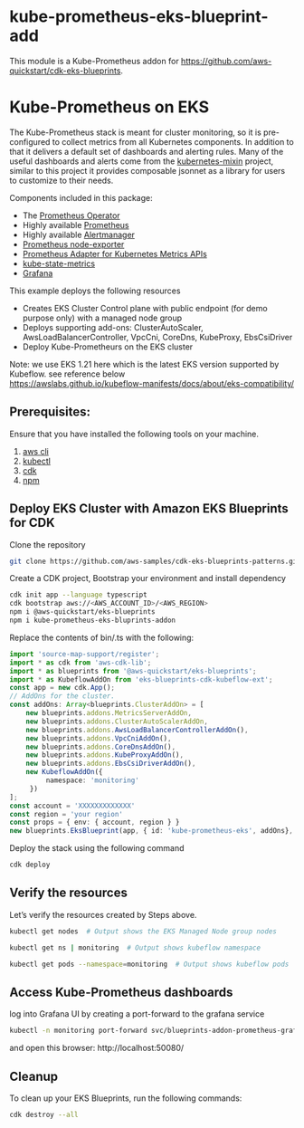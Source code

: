 # kube-prometheus-eks-blueprint-add


This module is a Kube-Prometheus addon for https://github.com/aws-quickstart/cdk-eks-blueprints.

# Kube-Prometheus on EKS

The Kube-Prometheus stack is meant for cluster monitoring, so it is pre-configured to collect metrics from all Kubernetes components. In addition to that it delivers a default set of dashboards and alerting rules. Many of the useful dashboards and alerts come from the [kubernetes-mixin](https://github.com/kubernetes-monitoring/kubernetes-mixin) project, similar to this project it provides composable jsonnet as a library for users to customize to their needs.

Components included in this package:

* The [Prometheus Operator](https://github.com/prometheus-operator/prometheus-operator)
* Highly available [Prometheus](https://prometheus.io/)
* Highly available [Alertmanager](https://github.com/prometheus/alertmanager)
* [Prometheus node-exporter](https://github.com/prometheus/node_exporter)
* [Prometheus Adapter for Kubernetes Metrics APIs](https://github.com/kubernetes-sigs/prometheus-adapter)
* [kube-state-metrics](https://github.com/kubernetes/kube-state-metrics)
* [Grafana](https://grafana.com/)

This example deploys the following resources

- Creates EKS Cluster Control plane with public endpoint (for demo purpose only) with a managed node group
- Deploys supporting add-ons: ClusterAutoScaler, AwsLoadBalancerController, VpcCni, CoreDns, KubeProxy, EbsCsiDriver
- Deploy Kube-Prometheurs on the EKS cluster

Note: we use EKS 1.21 here which is the latest EKS version supported by Kubeflow. see reference below <br>
https://awslabs.github.io/kubeflow-manifests/docs/about/eks-compatibility/

## Prerequisites:

Ensure that you have installed the following tools on your machine.

1. [aws cli](https://docs.aws.amazon.com/cli/latest/userguide/install-cliv2.html)
2. [kubectl](https://Kubernetes.io/docs/tasks/tools/)
3. [cdk](https://docs.aws.amazon.com/cdk/v2/guide/getting_started.html#getting_started_install)
4. [npm](https://docs.npmjs.com/cli/v8/commands/npm-install)



## Deploy EKS Cluster with Amazon EKS Blueprints for CDK

Clone the repository

```sh
git clone https://github.com/aws-samples/cdk-eks-blueprints-patterns.git
```

Create a CDK project, Bootstrap your environment and install dependency 

```sh
cdk init app --language typescript
cdk bootstrap aws://<AWS_ACCOUNT_ID>/<AWS_REGION>
npm i @aws-quickstart/eks-blueprints
npm i kube-prometheus-eks-bluprints-addon

```

Replace the contents of bin/<your-main-file>.ts  with the following:
```typescript
import 'source-map-support/register';
import * as cdk from 'aws-cdk-lib';
import * as blueprints from '@aws-quickstart/eks-blueprints';
import * as KubeflowAddOn from 'eks-blueprints-cdk-kubeflow-ext';
const app = new cdk.App();
// AddOns for the cluster.
const addOns: Array<blueprints.ClusterAddOn> = [
    new blueprints.addons.MetricsServerAddOn,
    new blueprints.addons.ClusterAutoScalerAddOn,
    new blueprints.addons.AwsLoadBalancerControllerAddOn(),
    new blueprints.addons.VpcCniAddOn(),
    new blueprints.addons.CoreDnsAddOn(),
    new blueprints.addons.KubeProxyAddOn(),
    new blueprints.addons.EbsCsiDriverAddOn(),
    new KubeflowAddOn({
         namespace: 'monitoring'
     })
];
const account = 'XXXXXXXXXXXXX'
const region = 'your region'
const props = { env: { account, region } }
new blueprints.EksBlueprint(app, { id: 'kube-prometheus-eks', addOns}, props)
```

Deploy the stack using the following command

```sh
cdk deploy
```

## Verify the resources

Let’s verify the resources created by Steps above.

```bash
kubectl get nodes  # Output shows the EKS Managed Node group nodes

kubectl get ns | monitoring  # Output shows kubeflow namespace

kubectl get pods --namespace=monitoring  # Output shows kubeflow pods
```


## Access Kube-Prometheus dashboards

log into Grafana UI by creating a port-forward to the grafana service<br>

```sh
kubectl -n monitoring port-forward svc/blueprints-addon-prometheus-grafana 50080:80
```

and open this browser: http://localhost:50080/

## Cleanup

To clean up your EKS Blueprints, run the following commands:

```sh
cdk destroy --all
```